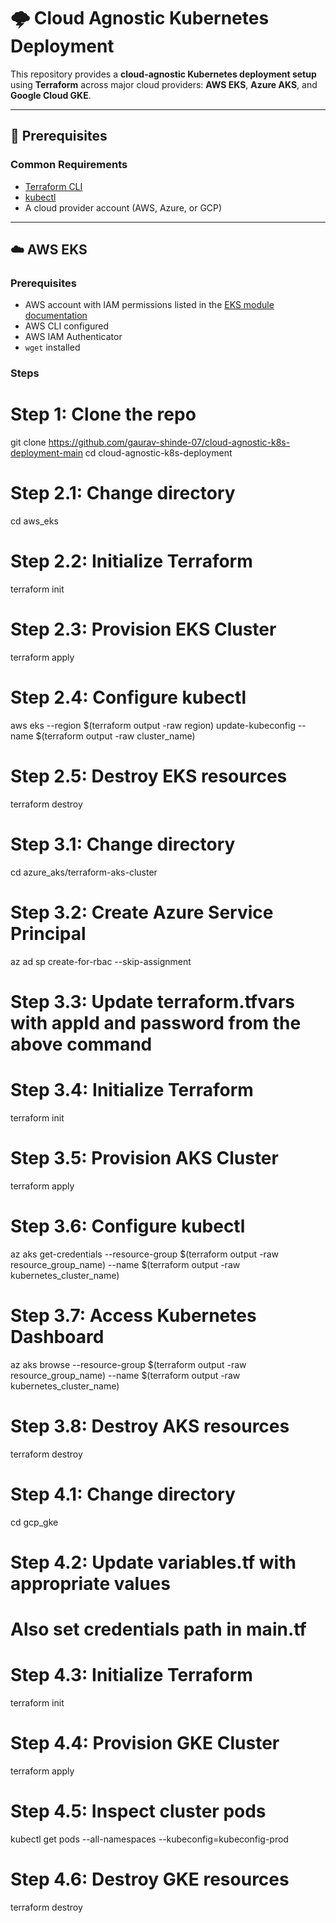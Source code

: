 # 🌩️ Cloud Agnostic Kubernetes Deployment

This repository provides a **cloud-agnostic Kubernetes deployment setup** using **Terraform** across major cloud providers: **AWS EKS**, **Azure AKS**, and **Google Cloud GKE**.

---

## 🧰 Prerequisites

### Common Requirements
- [Terraform CLI](https://developer.hashicorp.com/terraform/downloads)
- [kubectl](https://kubernetes.io/docs/tasks/tools/)
- A cloud provider account (AWS, Azure, or GCP)

---

## ☁️ AWS EKS

### Prerequisites
- AWS account with IAM permissions listed in the [EKS module documentation](https://registry.terraform.io/modules/terraform-aws-modules/eks/aws/latest)
- AWS CLI configured
- AWS IAM Authenticator
- `wget` installed

### Steps

# Step 1: Clone the repo
git clone https://github.com/gaurav-shinde-07/cloud-agnostic-k8s-deployment-main
cd cloud-agnostic-k8s-deployment

# Step 2.1: Change directory
cd aws_eks

# Step 2.2: Initialize Terraform
terraform init

# Step 2.3: Provision EKS Cluster
terraform apply

# Step 2.4: Configure kubectl
aws eks --region $(terraform output -raw region) update-kubeconfig --name $(terraform output -raw cluster_name)

# Step 2.5: Destroy EKS resources
terraform destroy
# Step 3.1: Change directory
cd azure_aks/terraform-aks-cluster

# Step 3.2: Create Azure Service Principal
az ad sp create-for-rbac --skip-assignment

# Step 3.3: Update terraform.tfvars with appId and password from the above command

# Step 3.4: Initialize Terraform
terraform init

# Step 3.5: Provision AKS Cluster
terraform apply

# Step 3.6: Configure kubectl
az aks get-credentials --resource-group $(terraform output -raw resource_group_name) --name $(terraform output -raw kubernetes_cluster_name)

# Step 3.7: Access Kubernetes Dashboard
az aks browse --resource-group $(terraform output -raw resource_group_name) --name $(terraform output -raw kubernetes_cluster_name)

# Step 3.8: Destroy AKS resources
terraform destroy
# Step 4.1: Change directory
cd gcp_gke

# Step 4.2: Update variables.tf with appropriate values
# Also set credentials path in main.tf

# Step 4.3: Initialize Terraform
terraform init

# Step 4.4: Provision GKE Cluster
terraform apply

# Step 4.5: Inspect cluster pods
kubectl get pods --all-namespaces --kubeconfig=kubeconfig-prod

# Step 4.6: Destroy GKE resources
terraform destroy
